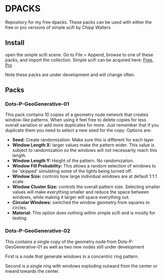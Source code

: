 # DPACKS
Repository for my free dpacks. These packs can be used with either the free or pro versions of simple scifi by Chipp Walters

## Install
open the simple scifi scene.  Go to File > Append, browse to one of these packs, and import the collection.
Simple scifi can be acquired here: [Free](https://chippwalters.gumroad.com/l/simplescififree), [Pro](https://chippwalters.gumroad.com/l/simplescifi)

Note these packs are under development and will change often.


## Packs
### Dots-P-GeoGenerative-01
This pack contains 10 copies of a geometry node network that creates window-like patterns. When using it feel free to delete copies for less overall variation or add more duplicates for more. Just remember that if you duplicate them you need to select a new seed for the copy. Options are:

* **Seed:** Create randomization. Make sure this is different for each layer
* **Window Length X:** larger values make the pattern wider. This value is subject to randomization so the windows will not necessarily reach this length.
* **Window Length Y:** Height of the pattern. No randomization.
* **Window Fill Probability:** This allows a random selection of windows to be 'skipped' simulating some of the lights being turned off.
* **Window Size:** controls how large individual windows are at default 1:1:1 scale.
* **Window Cluster Size:** controls the overall pattern size. Selecting smaller values will make everything smaller and reduce the space between windows, while making it larger will space everything out.
* **Circular Windows:** switched the window geometry from squares to circles.
* **Material:** This option does nothing within simple scifi and is mostly for testing.

### Dots-P-GeoGenerative-02
This contains a single copy of the geometry node from Dots-P-GeoGenerative-01 as well as two new nodes still under development

First is a node that generate windows in a concentric ring pattern.

Second is a single ring with windows exploding outward from the center or inward towards the center.